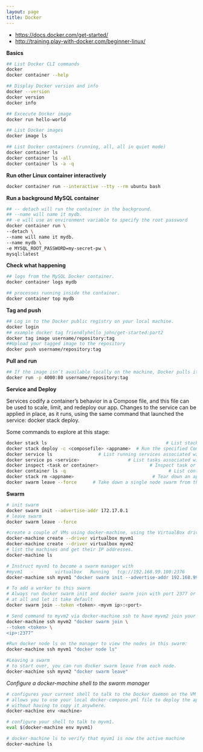 ```yaml
---
layout: page
title: Docker
---
```

- https://docs.docker.com/get-started/
- http://training.play-with-docker.com/beginner-linux/

**Basics**
```bash
## List Docker CLI commands
docker
docker container --help

## Display Docker version and info
docker --version
docker version
docker info

## Excecute Docker image
docker run hello-world

## List Docker images
docker image ls

## List Docker containers (running, all, all in quiet mode)
docker container ls
docker container ls -all
docker container ls -a -q
```

**Run other Linux container interactively**
```bash
docker container run --interactive --tty --rm ubuntu bash
```
**Run a background MySQL container**
```bash
## -- detach will run the container in the background.
## --name will name it mydb.
## -e will use an environment variable to specify the root password
docker container run \
--detach \
--name will name it mydb.
--name mydb \
-e MYSQL_ROOT_PASSWORD=my-secret-pw \
mysql:latest
```

**Check what happening**
```bash
## logs from the MySQL Docker container.
docker container logs mydb

## processes running inside the container.
docker container top mydb
```

**Tag and push**
```bash
## Log in to the Docker public registry on your local machine.
docker login
## example docker tag friendlyhello john/get-started:part2
docker tag image username/repository:tag
##Upload your tagged image to the repository
docker push username/repository:tag
```

**Pull and run**
```bash
## If the image isn’t available locally on the machine, Docker pulls it from the repository.
docker run -p 4000:80 username/repository:tag
```

**Service and Deploy**

Services codify a container’s behavior in a Compose file, and this file can be used to scale, limit, and redeploy our app. Changes to the service can be applied in place, as it runs, using the same command that launched the service: docker stack deploy.

Some commands to explore at this stage:
```bash
docker stack ls                                            # List stacks or apps
docker stack deploy -c <composefile> <appname>  # Run the specified Compose file
docker service ls                 # List running services associated with an app
docker service ps <service>                  # List tasks associated with an app
docker inspect <task or container>                   # Inspect task or container
docker container ls -q                                      # List container IDs
docker stack rm <appname>                             # Tear down an application
docker swarm leave --force      # Take down a single node swarm from the manager
```

**Swarm**

```bash
# init swarm
docker swarm init --advertise-addr 172.17.0.1
# leave swarm
docker swarm leave --force

#create a couple of VMs using docker-machine, using the VirtualBox driver:
docker-machine create --driver virtualbox myvm1
docker-machine create --driver virtualbox myvm2
# list the machines and get their IP addresses.
docker-machine ls

# Instruct myvm1 to become a swarm manager with
#myvm1   -        virtualbox   Running   tcp://192.168.99.100:2376
docker-machine ssh myvm1 "docker swarm init --advertise-addr 192.168.99.100"

# To add a worker to this swarm
# Always run docker swarm init and docker swarm join with port 2377 or no port
# at all and let it take default
docker swarm join --token <token> <myvm ip>:<port>

# Send command to myvm2 via docker-machine ssh to have myvm2 join your new swarm as # a worker
docker-machine ssh myvm2 "docker swarm join \
--token <token> \
<ip>:2377"

#Run docker node ls on the manager to view the nodes in this swarm:
docker-machine ssh myvm1 "docker node ls"

#Leaving a swarm
# to start over, you can run docker swarm leave from each node.
docker-machine ssh myvm2 "docker swarm leave"
```

*Configure a docker-machine shell to the swarm manager*
```bash
# configures your current shell to talk to the Docker daemon on the VM
# allows you to use your local docker-compose.yml file to deploy the app “remotely”
# without having to copy it anywhere.
docker-machine env <machine>

# configure your shell to talk to myvm1.
eval $(docker-machine env myvm1)

# docker-machine ls to verify that myvm1 is now the active machine
docker-machine ls

```
